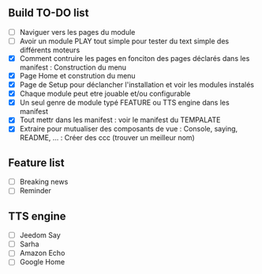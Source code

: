 ## Build TO-DO list
* [ ] Naviguer vers les pages du module
* [ ] Avoir un module PLAY tout simple pour tester du text simple des différents moteurs
* [x] Comment contruire les pages en fonciton des pages déclarés dans les manifest : Construction du menu
* [x] Page Home et constrution du menu
* [x] Page de Setup pour déclancher l'installation et voir les modules instalés
* [x] Chaque module peut etre jouable et/ou configurable
* [x] Un seul genre de module typé FEATURE ou TTS engine dans les manifest
* [x] Tout mettr dans les manifest : voir le manifest du TEMPALATE
* [x] Extraire pour mutualiser des composants de vue : Console, saying, README, ... : Créer des ccc (trouver un meilleur nom)

## Feature list
* [ ] Breaking news
* [ ] Reminder

## TTS engine
* [ ] Jeedom Say
* [ ] Sarha
* [ ] Amazon Echo
* [ ] Google Home
